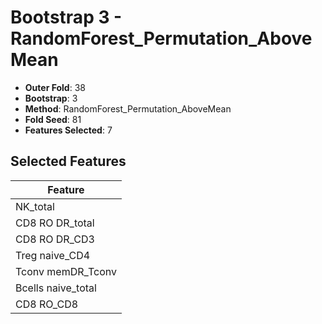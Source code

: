 # Bootstrap 3 - RandomForest_Permutation_AboveMean

- **Outer Fold**: 38
- **Bootstrap**: 3
- **Method**: RandomForest_Permutation_AboveMean
- **Fold Seed**: 81
- **Features Selected**: 7

## Selected Features

| Feature |
|---------|
| NK_total |
| CD8 RO DR_total |
| CD8 RO DR_CD3 |
| Treg naive_CD4 |
| Tconv memDR_Tconv |
| Bcells naive_total |
| CD8 RO_CD8 |
